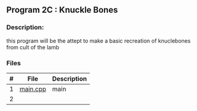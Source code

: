 ## Program 2C : Knuckle Bones

### Description: 

this program will be the attept to make a basic recreation of knuclebones from cult of the lamb

### Files 

|   #   | File             | Description                                        |
| :---: | ---------------- | -------------------------------------------------- |
|   1   | [main.cpp](main.cpp)  | main |
|   2   |        | |
